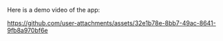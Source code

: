 Here is a demo video of the app:


https://github.com/user-attachments/assets/32e1b78e-8bb7-49ac-8641-9fb8a970bf6e

